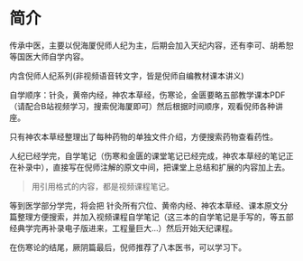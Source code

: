简介
===============
传承中医，主要以倪海厦倪师人纪为主，后期会加入天纪内容，还有李可、胡希恕等国医大师自学内容。

内含倪师人纪系列(非视频语音转文字，皆是倪师自编教材课本讲义)

自学顺序：针灸，黄帝内经，神农本草经，伤寒论，金匮要略五部教学课本PDF（请配合B站视频学习，搜索倪海厦即可）然后根据时间顺序，观看倪师各种讲座。

只有神农本草经整理出了每种药物的单独文件介绍，方便搜索药物查看药性。

人纪已经学完，自学笔记（伤寒和金匮的课堂笔记已经完成，神农本草经的笔记正在补录中），直接写在倪师注解的原文中间，把课堂上总结和扩展的内容加上去。

> 用引用格式的内容，都是视频课程笔记。

等到医学部分学完，将会把 针灸所有穴位、黄帝内经、神农本草经、课本原文分篇整理方便搜索，并加入视频课程自学笔记（这三本的自学笔记是手写的，等五部经典学完再补录电子版进来，工程量巨大...）然后开始天纪课程。

在伤寒论的结尾，厥阴篇最后，倪师推荐了八本医书，可以学习下。